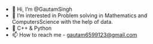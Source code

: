 - 👋 Hi, I’m @GautamSingh
- 👀 I’m interested in Problem solving in Mathematics and ComputersScience with the help of data.
- 🌱 C++ & Python
- 📫 How to reach me - gautam6599123@gmail.com
<!--- - 💞️ I’m looking to collaborate on --->
<!---
GautamSingh6599/GautamSingh6599 is a ✨ special ✨ repository because its `README.md` (this file) appears on your GitHub profile.
You can click the Preview link to take a look at your changes.
--->
